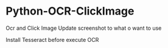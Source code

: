 # Python-OCR-ClickImage

Ocr and Click Image
Update screenshot to what o want to use

Install Tesseract before execute OCR
